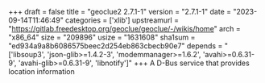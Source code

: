 +++
draft = false
title = "geoclue2 2.7.1-1"
version = "2.7.1-1"
date = "2023-09-14T11:46:49"
categories = ['xlib']
upstreamurl = "https://gitlab.freedesktop.org/geoclue/geoclue/-/wikis/home"
arch = "x86_64"
size = "209896"
usize = "1631608"
sha1sum = "ed934a9a8b6086575beec2d254eb863cbecb90e7"
depends = "['libsoup3', 'json-glib>=1.4.2-3', 'modemmanager>=1.6.2', 'avahi>=0.6.31-9', 'avahi-glib>=0.6.31-9', 'libnotify']"
+++
A D-Bus service that provides location information